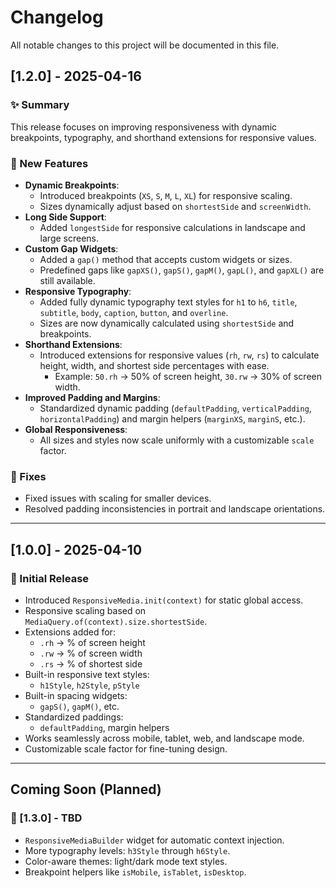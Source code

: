 # Changelog

All notable changes to this project will be documented in this file.

## [1.2.0] - 2025-04-16

### ✨ Summary
This release focuses on improving responsiveness with dynamic breakpoints, typography, and shorthand extensions for responsive values.

### 🚀 New Features
- **Dynamic Breakpoints**:
  - Introduced breakpoints (`XS`, `S`, `M`, `L`, `XL`) for responsive scaling.
  - Sizes dynamically adjust based on `shortestSide` and `screenWidth`.
- **Long Side Support**:
  - Added `longestSide` for responsive calculations in landscape and large screens.
- **Custom Gap Widgets**:
  - Added a `gap()` method that accepts custom widgets or sizes.
  - Predefined gaps like `gapXS()`, `gapS()`, `gapM()`, `gapL()`, and `gapXL()` are still available.
- **Responsive Typography**:
  - Added fully dynamic typography text styles for `h1` to `h6`, `title`, `subtitle`, `body`, `caption`, `button`, and `overline`.
  - Sizes are now dynamically calculated using `shortestSide` and breakpoints.
- **Shorthand Extensions**:
  - Introduced extensions for responsive values (`rh`, `rw`, `rs`) to calculate height, width, and shortest side percentages with ease.
    - Example: `50.rh` → 50% of screen height, `30.rw` → 30% of screen width.
- **Improved Padding and Margins**:
  - Standardized dynamic padding (`defaultPadding`, `verticalPadding`, `horizontalPadding`) and margin helpers (`marginXS`, `marginS`, etc.).
- **Global Responsiveness**:
  - All sizes and styles now scale uniformly with a customizable `scale` factor.

### 🔧 Fixes
- Fixed issues with scaling for smaller devices.
- Resolved padding inconsistencies in portrait and landscape orientations.

---

## [1.0.0] - 2025-04-10

### 🎉 Initial Release
- Introduced `ResponsiveMedia.init(context)` for static global access.
- Responsive scaling based on `MediaQuery.of(context).size.shortestSide`.
- Extensions added for:
  - `.rh` → % of screen height
  - `.rw` → % of screen width
  - `.rs` → % of shortest side
- Built-in responsive text styles:
  - `h1Style`, `h2Style`, `pStyle`
- Built-in spacing widgets:
  - `gapS()`, `gapM()`, etc.
- Standardized paddings:
  - `defaultPadding`, margin helpers
- Works seamlessly across mobile, tablet, web, and landscape mode.
- Customizable scale factor for fine-tuning design.

---

## Coming Soon (Planned)

### 🚧 [1.3.0] - TBD
- `ResponsiveMediaBuilder` widget for automatic context injection.
- More typography levels: `h3Style` through `h6Style`.
- Color-aware themes: light/dark mode text styles.
- Breakpoint helpers like `isMobile`, `isTablet`, `isDesktop`.
